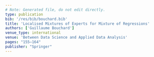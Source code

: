 ```yaml
---
# Note: Generated file, do not edit directly.
type: publication
bib: '/res/bib/bouchard.bib'
title: 'Localised Mixtures of Experts for Mixture of Regressions'
authors: ['Guillaume Bouchard']
venue_type: international
venue: 'Between Data Science and Applied Data Analysis'
pages: "155–164"
publisher: "Springer"
---
```

